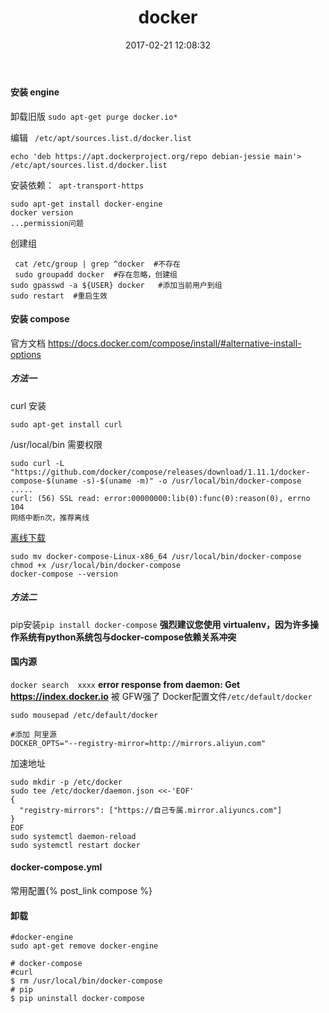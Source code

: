 ﻿---
title: docker
date: 2017-02-21 12:08:32
tags:
 - install
 - docker-engine
 - docker compose
categories:
 - linux
 - debian
 - docker
---
#### 安装 engine
卸载旧版
`sudo apt-get purge docker.io*`

编辑 ` /etc/apt/sources.list.d/docker.list`
```
echo 'deb https://apt.dockerproject.org/repo debian-jessie main'> /etc/apt/sources.list.d/docker.list
```
安装依赖：` apt-transport-https`

```
sudo apt-get install docker-engine
docker version
...permission问题
```
创建组
```
 cat /etc/group | grep ^docker  #不存在
 sudo groupadd docker  #存在忽略，创建组
sudo gpasswd -a ${USER} docker   #添加当前用户到组
sudo restart  #重启生效
```
 <!--more--> 
#### 安装 compose
官方文档 https://docs.docker.com/compose/install/#alternative-install-options

##### 方法一
curl 安装
```
sudo apt-get install curl
```
/usr/local/bin 需要权限
```
sudo curl -L "https://github.com/docker/compose/releases/download/1.11.1/docker-compose-$(uname -s)-$(uname -m)" -o /usr/local/bin/docker-compose
..... 
curl: (56) SSL read: error:00000000:lib(0):func(0):reason(0), errno 104
网络中断n次，推荐离线
```
[离线下载](https://dl.bintray.com/docker-compose/master/)
```
sudo mv docker-compose-Linux-x86_64 /usr/local/bin/docker-compose
chmod +x /usr/local/bin/docker-compose
docker-compose --version
```

##### 方法二
pip安装`pip install docker-compose`
**强烈建议您使用 virtualenv，因为许多操作系统有python系统包与docker-compose依赖关系冲突**


####  国内源
`docker search  xxxx` 
**error response from daemon: Get https://index.docker.io**
被 GFW强了
Docker配置文件`/etc/default/docker`
```
sudo mousepad /etc/default/docker

#添加 阿里源
DOCKER_OPTS="--registry-mirror=http://mirrors.aliyun.com"
```
加速地址
```
sudo mkdir -p /etc/docker
sudo tee /etc/docker/daemon.json <<-'EOF'
{
  "registry-mirrors": ["https://自己专属.mirror.aliyuncs.com"]
}
EOF
sudo systemctl daemon-reload
sudo systemctl restart docker
```
#### docker-compose.yml
常用配置{% post_link  compose %}

#### 卸载
```
#docker-engine
sudo apt-get remove docker-engine

# docker-compose 
#curl
$ rm /usr/local/bin/docker-compose
# pip
$ pip uninstall docker-compose
```
